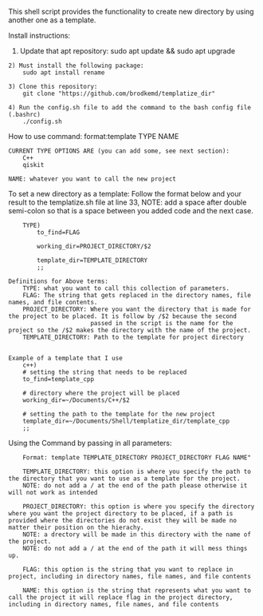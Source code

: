 This shell script provides the functionality to create new directory by using another one as a template.

Install instructions:
   
   1) Update that apt repository:
        sudo apt update && sudo apt upgrade

    2) Must install the following package:
        sudo apt install rename

    3) Clone this repository:
        git clone "https://github.com/brodkemd/templatize_dir"

    4) Run the config.sh file to add the command to the bash config file (.bashrc)
        ./config.sh

How to use command:
    format:template TYPE NAME

    CURRENT TYPE OPTIONS ARE (you can add some, see next section):
        C++
        qiskit
        
    NAME: whatever you want to call the new project


To set a new directory as a template:
    Follow the format below and your result to the templatize.sh file at line 33, NOTE: add a space after 
    double semi-colon so that is a space between you added code and the next case.

        TYPE)
            to_find=FLAG

            working_dir=PROJECT_DIRECTORY/$2

            template_dir=TEMPLATE_DIRECTORY
            ;;

    Definitions for Above terms:
        TYPE: what you want to call this collection of parameters.
        FLAG: The string that gets replaced in the directory names, file names, and file contents.
        PROJECT_DIRECTORY: Where you want the directory that is made for the project to be placed. It is follow by /$2 because the second
                           passed in the script is the name for the project so the /$2 makes the directory with the name of the project.
        TEMPLATE_DIRECTORY: Path to the template for project directory
    

    Example of a template that I use
        c++)
        # setting the string that needs to be replaced
        to_find=template_cpp

        # directory where the project will be placed
        working_dir=~/Documents/C++/$2

        # setting the path to the template for the new project
        template_dir=~/Documents/Shell/templatize_dir/template_cpp
        ;;

Using the Command by passing in all parameters:

        Format: template TEMPLATE_DIRECTORY PROJECT_DIRECTORY FLAG NAME"
        
        TEMPLATE_DIRECTORY: this option is where you specify the path to the directory that you want to use as a template for the project.
        NOTE: do not add a / at the end of the path please otherwise it will not work as intended
        
        PROJECT_DIRECTORY: this option is where you specify the directory where you want the project directory to be placed, if a path is provided where the directories do not exist they will be made no matter their position on the hierachy.
        NOTE: a drectory will be made in this directory with the name of the project.
        NOTE: do not add a / at the end of the path it will mess things up.

        FLAG: this option is the string that you want to replace in project, including in directory names, file names, and file contents

        NAME: this option is the string that represents what you want to call the project it will replace flag in the project directory, including in directory names, file names, and file contents

